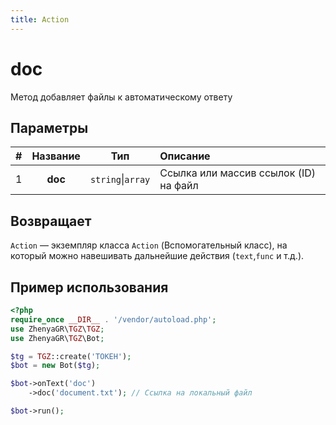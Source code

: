```yaml
---
title: Action
---
```


# doc
Метод добавляет файлы к автоматическому ответу

## Параметры

| # | Название |        Тип        | Описание                              |
|:-:|:--------:|:-----------------:|:--------------------------------------|
| 1 | **doc**  | `string`\|`array` | Ссылка или массив ссылок (ID) на файл |

## Возвращает

`Action` — экземпляр класса `Action` (Вспомогательный класс), на который можно навешивать дальнейшие действия (`text`,`func` и т.д.).

## Пример использования

```php
<?php
require_once __DIR__ . '/vendor/autoload.php';
use ZhenyaGR\TGZ\TGZ;
use ZhenyaGR\TGZ\Bot;

$tg = TGZ::create('ТОКЕН');
$bot = new Bot($tg);

$bot->onText('doc')
    ->doc('document.txt'); // Ссылка на локальный файл

$bot->run();
```
